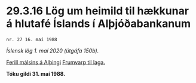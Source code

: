# 29.3.16 Lög um heimild til hækkunar á hlutafé Íslands í Alþjóðabankanum

`nr. 27 16. maí 1988`

_Íslensk lög 1. maí 2020 (útgáfa 150b)._

[Ferill málsins á Alþingi](https://www.althingi.is/thingstorf/thingmalalistar-eftir-thingum/ferill/?ltg=110&mnr=423)
[Frumvarp til laga.](https://www.althingi.is/altext/110/s/pdf/0773.pdf)

**Tóku gildi 31. maí 1988.**

